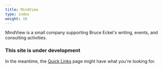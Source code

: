 ```yaml
---
title: MindView
type: index
weight: 10
---
```


MindView is a small company supporting Bruce Eckel's writing, events, and
consulting activities.

### This site is under development

In the meantime, the [Quick Links](/quicklinks) page might have what you're
looking for.
